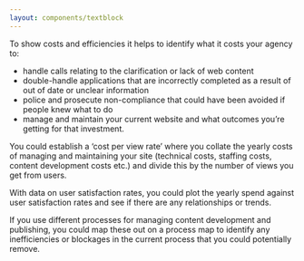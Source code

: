 ```yaml
---
layout: components/textblock
---
```


To show costs and efficiencies it helps to identify what it costs your agency to:

- handle calls relating to the clarification or lack of web content
- double-handle applications that are incorrectly completed as a result of out of date or unclear information
- police and prosecute non-compliance that could have been avoided if people knew what to do
- manage and maintain your current website and what outcomes you’re getting for that investment.

You could establish a ‘cost per view rate’ where you collate the yearly costs of managing and maintaining your site (technical costs, staffing costs, content development costs etc.) and divide this by the number of views you get from users.

With data on user satisfaction rates, you could plot the yearly spend against user satisfaction rates and see if there are any relationships or trends.

If you use different processes for managing content development and publishing, you could map these out on a process map to identify any inefficiencies or blockages in the current process that you could potentially remove.
